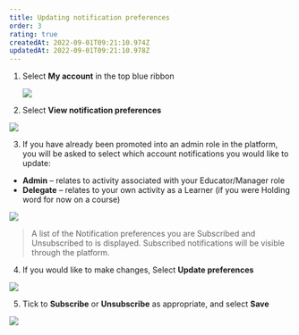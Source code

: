 ```yaml
---
title: Updating notification preferences
order: 3
rating: true
createdAt: 2022-09-01T09:21:10.974Z
updatedAt: 2022-09-01T09:21:10.978Z
---
```

1. Select **My account** in the top blue ribbon

   ![](/img/editing-profile_1.png)
2. Select **View notification preferences**

![](/img/notifications_1.png)

3. If you have already been promoted into an admin role in the platform, you will be asked to select which account notifications you would like to update: 

* **Admin** – relates to activity associated with your Educator/Manager role
* **Delegate** – relates to your own activity as a Learner (if you were Holding word for now on a course)

![](/img/notifications_2-not-for-learner-.png)

> A list of the Notification preferences you are Subscribed and Unsubscribed to is displayed. Subscribed notifications will be visible through the platform. 

4. If you would like to make changes, Select **Update preferences** 

![](/img/notifications_3.png)

5. Tick to **Subscribe** or **Unsubscribe** as appropriate, and select **Save**

![](/img/notifications_4.png)